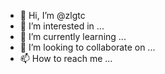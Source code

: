 - 👋 Hi, I’m @zlgtc
- 👀 I’m interested in ...
- 🌱 I’m currently learning ...
- 💞️ I’m looking to collaborate on ...
- 📫 How to reach me ...

<!---
zlgtc/zlgtc is a ✨ special ✨ repository because its `README.md` (this file) appears on your GitHub profile.
You can click the Preview link to take a look at your changes.
--->
